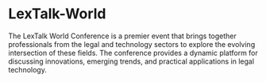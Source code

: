 # LexTalk-World
The LexTalk World Conference is a premier event that brings together professionals from the legal and technology sectors to explore the evolving intersection of these fields. The conference provides a dynamic platform for discussing innovations, emerging trends, and practical applications in legal technology. 
